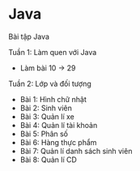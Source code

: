 # Java
Bài tập Java

Tuần 1: Làm quen với Java
  - Làm bài 10 -> 29
 
Tuần 2: Lớp và đối tượng
  - Bài 1: Hình chữ nhật
  - Bài 2: Sinh viên
  - Bài 3: Quản lí xe
  - Bài 4: Quản lí tài khoản
  - Bài 5: Phân số
  - Bài 6: Hàng thực phẩm 
  - Bài 7: Quản lí danh sách sinh viên
  - Bài 8: Quản lí CD
